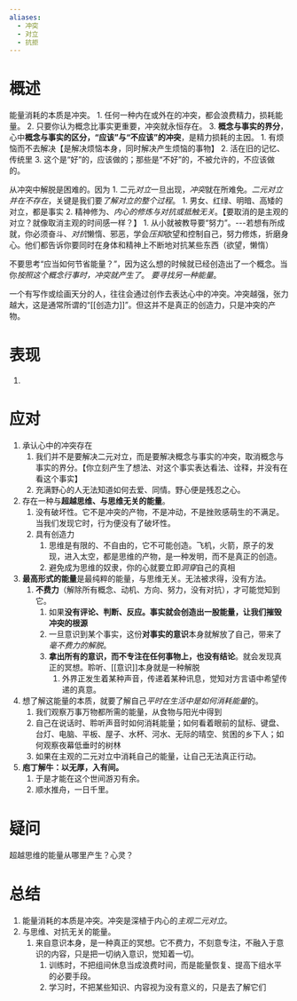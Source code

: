 ```yaml
---
aliases:
  - 冲突
  - 对立
  - 抗拒
---
```

# 概述
能量消耗的本质是冲突。
	1. 任何一种内在或外在的冲突，都会浪费精力，损耗能量。
	2. 只要你认为概念比事实更重要，冲突就永恒存在。
	3. **概念与事实的界分**，心中**概念与事实的区分，“应该”与“不应该”的冲突**，是精力损耗的主因。
		1. 有烦恼而不去解决【是解决烦恼本身，同时解决产生烦恼的事物】
		2. 活在旧的记忆、传统里
		3. 这个是“好”的，应该做的；那些是“不好”的，不被允许的，不应该做的。

从冲突中解脱是困难的。因为
	1. 二元*对立*一旦出现，*冲突*就在所难免。*二元对立并在不存在*，关键是我们要*了解对立的整个过程*。
		1. 男女、红绿、明暗、高矮的对立，都是事实
	2. 精神修为、*内心的修炼与对抗或抵触无关*。【要取消的是主观的对立？就像取消主观的时间感一样？】
		1. 从小就被教导要“努力”。---若想有所成就，你必须奋斗、*对抗*懒惰、邪恶，学会*压抑*欲望和控制自己，努力修炼，折磨身心。他们都告诉你要同时在身体和精神上不断地对抗某些东西（欲望，懒惰）

不要思考“应当如何节省能量？”，因为这么想的时候就已经创造出了一个概念。当你*按照这个概念行事时，冲突就产生了*。
*要寻找另一种能量*。

一个有写作或绘画天分的人，往往会通过创作去表达心中的冲突。冲突越强，张力越大，这是通常所谓的“[[创造力]]”。但这并不是真正的创造力，只是冲突的产物。
# 表现
1. 
# 应对
1. 承认心中的冲突存在
	1. 我们并不是要解决二元对立，而是要解决概念与事实的冲突，取消概念与事实的界分。【你立刻产生了想法、对这个事实表达看法、诠释，并没有在看这个事实】
	3. 充满野心的人无法知道如何去爱、同情。野心便是残忍之心。
2. 存在一种与**超越思维、与思维无关的能量**。
	1. 没有破坏性。它不是冲突的产物，不是冲动，不是挫败感萌生的不满足。当我们发现它时，行为便没有了破坏性。
	2. 具有创造力
		1. 思维是有限的、不自由的，它不可能创造。飞机，火箭，原子的发现，进入太空，都是思维的产物，是一种发明，而不是真正的创造。
		2. 避免成为思维的奴隶，你的心就要立即*洞穿*自己的真相
3. **最高形式的能量**是最纯粹的能量，与思维无关。无法被求得，没有方法。
	1. **不费力**（解除所有概念、动机、方向、努力，没有对抗），才可能觉知到它。
		1. 如果**没有评论、判断、反应。事实就会创造出一股能量，让我们摧毁冲突的根源**
		2. 一旦意识到某个事实，这份**对事实的意识**本身就解放了自己，带来了*毫不费力的解脱*。
		3. **拿出所有的意识，而不专注在任何事物上，也没有结论**。就会发现真正的冥想。聆听、[[意识]]本身就是一种解脱
			1. 外界正发生着某种声音，传递着某种讯息，觉知对方言语中希望传递的真意。
4. 想了解这能量的本质，就要了解自己*平时在生活中是如何消耗能量*的。
	1. 我们观察万事万物都所需的能量，从食物与阳光中得到
	2. 自己在说话时、聆听声音时如何消耗能量；如何看着眼前的鼠标、键盘、台灯、电脑、平板、屋子、水杯、河水、无际的晴空、贫困的乡下人；如何观察夜幕低垂时的树林
	3. 如果在主观的二元对立中消耗自己的能量，让自己无法真正行动。
5. **庖丁解牛：以无厚，入有间。** 
	1. 于是才能在这个世间游刃有余。
	2. 顺水推舟，一日千里。
# 疑问
超越思维的能量从哪里产生？心灵？
# 总结
1. 能量消耗的本质是冲突。冲突是深植于内心的*主观二元对立*。
2. 与思维、对抗无关的能量。
	1. 来自意识本身，是一种真正的冥想。它不费力，不刻意专注，不融入于意识的内容，只是把一切纳入意识，觉知着一切。
		1. 训练时，不把组间休息当成浪费时间，而是能量恢复、提高下组水平的必要手段。
		2. 学习时，不把某些知识、内容视为没有意义的，只是去了解它们
